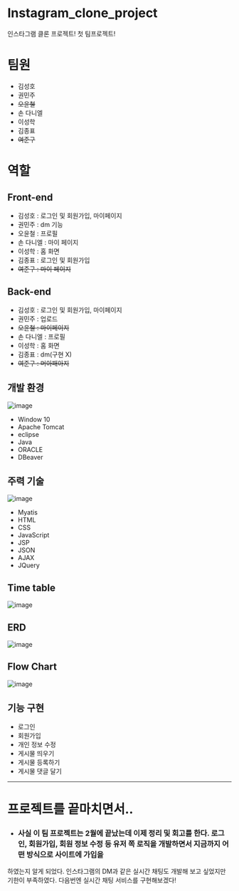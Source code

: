# Instagram_clone_project
인스타그램 클론 프로젝트! 첫 팀프로젝트!

# 팀원
- 김성호
- 권민주
- ~~오윤철~~
- 손 다니엘
- 이성학
- 김종표
- ~~여준구~~


# 역할

## Front-end
- 김성호 : 로그인 및 회원가입, 마이페이지
- 권민주 : dm 기능
- 오윤철 : 프로필
- 손 다니엘 : 마이 페이지
- 이성학 : 홈 화면
- 김종표 : 로그인 및 회원가입
- ~~여준구 : 마이 페이지~~

## Back-end 
- 김성호 : 로그인 및 회원가입, 마이페이지
- 권민주 : 업로드
- ~~오윤철 : 마이페이지~~
- 손 다니엘 : 프로필
- 이성학 : 홈 화면
- 김종표 : dm(구현 X)
- ~~여준구 : 머아패아지~~

## 개발 환경

![image](https://user-images.githubusercontent.com/74396651/168819218-18034bdf-a4ea-4c92-b024-1b703e811350.png)

- Window 10
- Apache Tomcat
- eclipse
- Java
- ORACLE
- DBeaver

## 주력 기술

![image](https://user-images.githubusercontent.com/74396651/168819307-796e5620-a16b-44a9-bc84-9c1b5b6ce1e6.png)

- Myatis
- HTML
- CSS
- JavaScript
- JSP
- JSON
- AJAX
- JQuery

## Time table

![image](https://user-images.githubusercontent.com/74396651/168819025-613a78ae-36bb-4d45-a325-aea46745cd3d.png)


## ERD

![image](https://user-images.githubusercontent.com/74396651/168819372-4cd7b5fa-d601-4b3b-8288-9b32e3366cbe.png)

## Flow Chart

![image](https://user-images.githubusercontent.com/74396651/168819398-90517c98-ba11-4561-bae0-ed067b698250.png)

## 기능 구현
- 로그인
- 회원가입
- 개인 정보 수정
- 게시물 띄우기
- 게시물 등록하기
- 게시물 댓글 달기

<hr>

# 프로젝트를 끝마치면서..
- ### 사실 이 팀 프로젝트는 2월에 끝났는데 이제 정리 및 회고를 한다. 로그인, 회원가입, 회원 정보 수정 등 유저 쪽 로직을 개발하면서 지금까지 어떤 방식으로 사이트에 가입을
하였는지 알게 되었다. 인스타그램의 DM과 같은 실시간 채팅도 개발해 보고 싶었지만 기한이 부족하였다. 다음번엔 실시간 채팅 서비스를 구현해보겠다!
 
